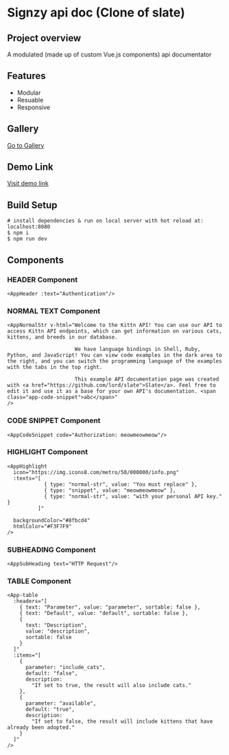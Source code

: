 # Signzy api doc (Clone of slate)

## Project overview
A modulated (made up of custom Vue.js components) api documentator

## Features
- Modular
- Resuable
- Responsive

## Gallery
[Go to Gallery](https://drive.google.com/drive/folders/1tFGV9fpkRbFJxeCudiek5tQDF5j6b_FX?usp=sharing)

## Demo Link
[Visit demo link](https://signzy-api-doc.firebaseapp.com/)

## Build Setup
```
# install dependencies & run on local server with hot reload at: localhost:8080
$ npm i
$ npm run dev
```

## Components
### HEADER Component
```
<AppHeader :text="Authentication"/>
```

### NORMAL TEXT Component
```
<AppNormalStr v-html="Welcome to the Kittn API! You can use our API to access Kittn API endpoints, which can get information on various cats, kittens, and breeds in our database.

                      We have language bindings in Shell, Ruby, Python, and JavaScript! You can view code examples in the dark area to the right, and you can switch the programming language of the examples with the tabs in the top right.

                      This example API documentation page was created with <a href="https://github.com/lord/slate">Slate</a>. Feel free to edit it and use it as a base for your own API's documentation. <span class="app-code-snippet">abc</span>"
/>
```

### CODE SNIPPET Component
```
<AppCodeSnippet code="Authorization: meowmeowmeow"/>
```

### HIGHLIGHT Component
```
<AppHighlight
  icon="https://img.icons8.com/metro/50/000000/info.png"
  :texts="[
            { type: "normal-str", value: "You must replace" },
            { type: "snippet", value: "meowmeowmeow" },
            { type: "normal-str", value: "with your personal API key." }
          ]"

  backgroundColor="#8fbcd4"
  htmlColor="#F3F7F9"
/>
```

### SUBHEADING Component
```
<AppSubHeading text="HTTP Request"/>
```

### TABLE Component
```
<App-table
  :headers="[
    { text: "Parameter", value: "parameter", sortable: false },
    { text: "Default", value: "default", sortable: false },
    {
      text: "Description",
      value: "description",
      sortable: false
    }
  ]"
  :items="[
    {
      parameter: "include_cats",
      default: "false",
      description:
        "If set to true, the result will also include cats."
    },
    {
      parameter: "available",
      default: "true",
      description:
        "If set to false, the result will include kittens that have already been adopted."
    }
  ]"
/>
```
